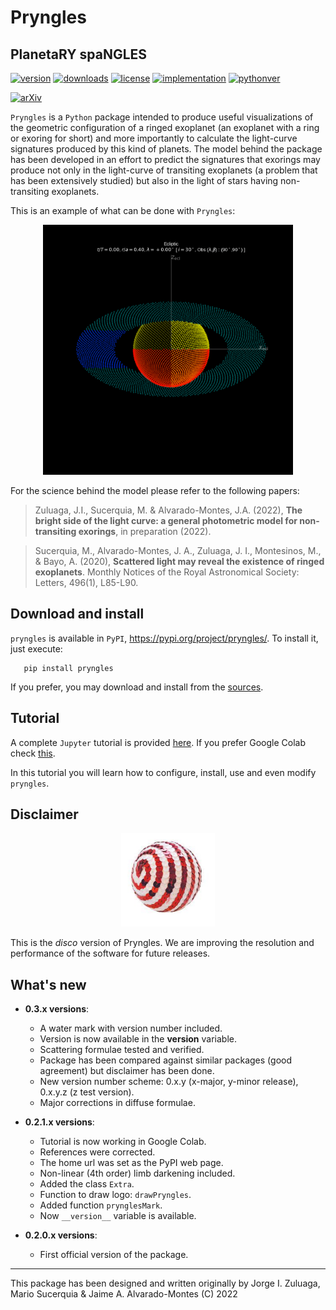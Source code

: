 # Pryngles

## PlanetaRY spaNGLES

<!--[![PyPi version](https://pypip.in/v/pryngles/badge.png)](https://crate.io/packages/pryngles/)-->
<!--[![PyPi downloads](https://pypip.in/d/pryngles/badge.png)](https://crate.io/packages/pryngles/)-->
<!--Other badges: https://shields.io/category/activity -->

[![version](https://img.shields.io/pypi/v/pryngles?color=blue)](https://pypi.org/project/pryngles/)
[![downloads](https://img.shields.io/pypi/dw/pryngles)](https://pypi.org/project/pryngles/)
[![license](https://img.shields.io/pypi/l/pryngles)](https://pypi.org/project/pryngles/)
[![implementation](https://img.shields.io/pypi/implementation/pryngles)](https://pypi.org/project/pryngles/)
[![pythonver](https://img.shields.io/pypi/pyversions/pryngles)](https://pypi.org/project/pryngles/)
<!--[![codesize](https://img.shields.io/github/languages/repo-size/seap-udea/pryngles-public)](https://pypi.org/project/pryngles/)-->
[![arXiv](http://img.shields.io/badge/arXiv-2004.14121-orange.svg?style=flat)](http://arxiv.org/abs/2004.14121)

<!--
<p align="left">
<img src="https://github.com/seap-udea/pryngles-public/blob/master/gallery/pryngles-logo-wb.png?raw=true" alt="Logo" width="200"/>
</p>
-->

`Pryngles` is a `Python` package intended to produce useful
visualizations of the geometric configuration of a ringed exoplanet
(an exoplanet with a ring or exoring for short) and more importantly
to calculate the light-curve signatures produced by this kind of
planets.  The model behind the package has been developed in an effort
to predict the signatures that exorings may produce not only in the
light-curve of transiting exoplanets (a problem that has been
extensively studied) but also in the light of stars having
non-transiting exoplanets.

This is an example of what can be done with `Pryngles`:

<p align="center">
<img src="https://github.com/seap-udea/pryngles-public/blob/master/gallery/ecliptic-i_3.0e+01-lambobs_9.0e+01-betaobs_9.0e+01.gif?raw=true" alt="Animation" width="400"/>
</p>

For the science behind the model please refer to the following papers:

> Zuluaga, J.I., Sucerquia, M. & Alvarado-Montes, J.A. (2022), **The
  bright side of the light curve: a general photometric model for
  non-transiting exorings**, in preparation (2022).

> Sucerquia, M., Alvarado-Montes, J. A., Zuluaga, J. I., Montesinos,
  M., & Bayo, A. (2020), **Scattered light may reveal the existence of
  ringed exoplanets**. Monthly Notices of the Royal Astronomical
  Society: Letters, 496(1), L85-L90.

## Download and install

`pryngles` is available in `PyPI`, https://pypi.org/project/pryngles/.
To install it, just execute:

```
   pip install pryngles
```

If you prefer, you may download and install from the
[sources](https://pypi.org/project/pryngles/#files).

## Tutorial

A complete `Jupyter` tutorial is provided
[here](https://github.com/seap-udea/pryngles-public/blob/master/pryngles-tutorial-exploration.ipynb).
If you prefer Google Colab check
[this](https://bit.ly/pryngles-tutorial-exploration).

In this tutorial you will learn how to configure, install, use and even modify `pryngles`.

## Disclaimer

<p align="center">
<img src="https://github.com/seap-udea/pryngles-public/blob/master/gallery/disco-planet.jpeg?raw=true" alt="Logo" width="150"/>
</p>

This is the *disco* version of Pryngles.  We are improving the
resolution and performance of the software for future releases.

## What's new

- **0.3.x versions**:

  - A water mark with version number included.
  - Version is now available in the __version__ variable.
  - Scattering formulae tested and verified.
  - Package has been compared against similar packages (good
    agreement) but disclaimer has been done.
  - New version number scheme: 0.x.y (x-major, y-minor release),
    0.x.y.z (z test version).
  - Major corrections in diffuse formulae.

- **0.2.1.x versions**:

  - Tutorial is now working in Google Colab.
  - References were corrected.
  - The home url was set as the PyPI web page.
  - Non-linear (4th order) limb darkening included.
  - Added the class `Extra`.
  - Function to draw logo: `drawPryngles`.
  - Added function `prynglesMark`.
  - Now `__version__` variable is available.

- **0.2.0.x versions**:

  - First official version of the package.

------------

This package has been designed and written originally by Jorge
I. Zuluaga, Mario Sucerquia & Jaime A. Alvarado-Montes (C) 2022

